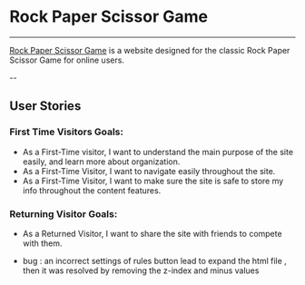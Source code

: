 # Rock Paper Scissor Game

---

[Rock Paper Scissor Game](https://syricano.github.io/project2/) is a website designed for the classic Rock Paper Scissor Game for online users.


--

## User Stories

### First Time Visitors Goals:
- As a First-Time visitor, I want to understand the main purpose of the site easily, and learn more about organization.
- As a First-Time Visitor, I want to navigate easily throughout the site.
- As a First-Time Visitor, I want to make sure the site is safe to store my info throughout the content features.
### Returning Visitor Goals:
- As a Returned Visitor, I want to share the site with friends to compete with them.
 
- bug : an incorrect settings of rules button lead to expand the html file , then it was resolved by removing the z-index and minus values